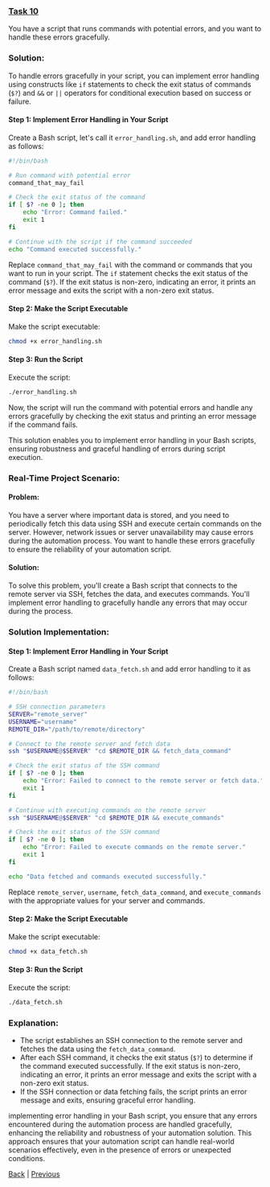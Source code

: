 ### [Task 10](task10.md)
You have a script that runs commands with potential errors, and you want to handle these errors gracefully.

### Solution:
To handle errors gracefully in your script, you can implement error handling using constructs like `if` statements to check the exit status of commands (`$?`) and `&&` or `||` operators for conditional execution based on success or failure.

#### Step 1: Implement Error Handling in Your Script

Create a Bash script, let's call it `error_handling.sh`, and add error handling as follows:

```bash
#!/bin/bash

# Run command with potential error
command_that_may_fail

# Check the exit status of the command
if [ $? -ne 0 ]; then
    echo "Error: Command failed."
    exit 1
fi

# Continue with the script if the command succeeded
echo "Command executed successfully."
```

Replace `command_that_may_fail` with the command or commands that you want to run in your script. The `if` statement checks the exit status of the command (`$?`). If the exit status is non-zero, indicating an error, it prints an error message and exits the script with a non-zero exit status.

#### Step 2: Make the Script Executable

Make the script executable:

```bash
chmod +x error_handling.sh
```

#### Step 3: Run the Script

Execute the script:

```bash
./error_handling.sh
```

Now, the script will run the command with potential errors and handle any errors gracefully by checking the exit status and printing an error message if the command fails.

This solution enables you to implement error handling in your Bash scripts, ensuring robustness and graceful handling of errors during script execution.

### Real-Time Project Scenario:

#### Problem:
You have a server where important data is stored, and you need to periodically fetch this data using SSH and execute certain commands on the server. However, network issues or server unavailability may cause errors during the automation process. You want to handle these errors gracefully to ensure the reliability of your automation script.

#### Solution:

To solve this problem, you'll create a Bash script that connects to the remote server via SSH, fetches the data, and executes commands. You'll implement error handling to gracefully handle any errors that may occur during the process.

### Solution Implementation:

#### Step 1: Implement Error Handling in Your Script

Create a Bash script named `data_fetch.sh` and add error handling to it as follows:

```bash
#!/bin/bash

# SSH connection parameters
SERVER="remote_server"
USERNAME="username"
REMOTE_DIR="/path/to/remote/directory"

# Connect to the remote server and fetch data
ssh "$USERNAME@$SERVER" "cd $REMOTE_DIR && fetch_data_command"

# Check the exit status of the SSH command
if [ $? -ne 0 ]; then
    echo "Error: Failed to connect to the remote server or fetch data."
    exit 1
fi

# Continue with executing commands on the remote server
ssh "$USERNAME@$SERVER" "cd $REMOTE_DIR && execute_commands"

# Check the exit status of the SSH command
if [ $? -ne 0 ]; then
    echo "Error: Failed to execute commands on the remote server."
    exit 1
fi

echo "Data fetched and commands executed successfully."
```

Replace `remote_server`, `username`, `fetch_data_command`, and `execute_commands` with the appropriate values for your server and commands.

#### Step 2: Make the Script Executable

Make the script executable:

```bash
chmod +x data_fetch.sh
```

#### Step 3: Run the Script

Execute the script:

```bash
./data_fetch.sh
```

### Explanation:

- The script establishes an SSH connection to the remote server and fetches the data using the `fetch_data_command`.
- After each SSH command, it checks the exit status (`$?`) to determine if the command executed successfully. If the exit status is non-zero, indicating an error, it prints an error message and exits the script with a non-zero exit status.
- If the SSH connection or data fetching fails, the script prints an error message and exits, ensuring graceful error handling.

implementing error handling in your Bash script, you ensure that any errors encountered during the automation process are handled gracefully, enhancing the reliability and robustness of your automation solution. This approach ensures that your automation script can handle real-world scenarios effectively, even in the presence of errors or unexpected conditions.

[Back](tasks.md) | [Previous](task9.md)